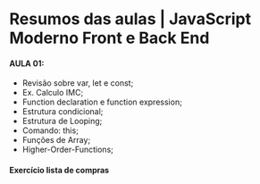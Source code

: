 # Resumos das aulas | JavaScript Moderno Front e Back End


#### AULA 01: 
- Revisão sobre var, let e const;
- Ex. Calculo IMC;
- Function declaration e function expression;
- Estrutura condicional;
- Estrutura de Looping;
- Comando: this;
- Funções de Array;
- Higher-Order-Functions; 

#### Exercício lista de compras 